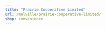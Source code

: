 ```yaml
---
title: "Prairie Cooperative Limited"
url: /melville/prairie-cooperative-limited/
shop: convenience
---
```

